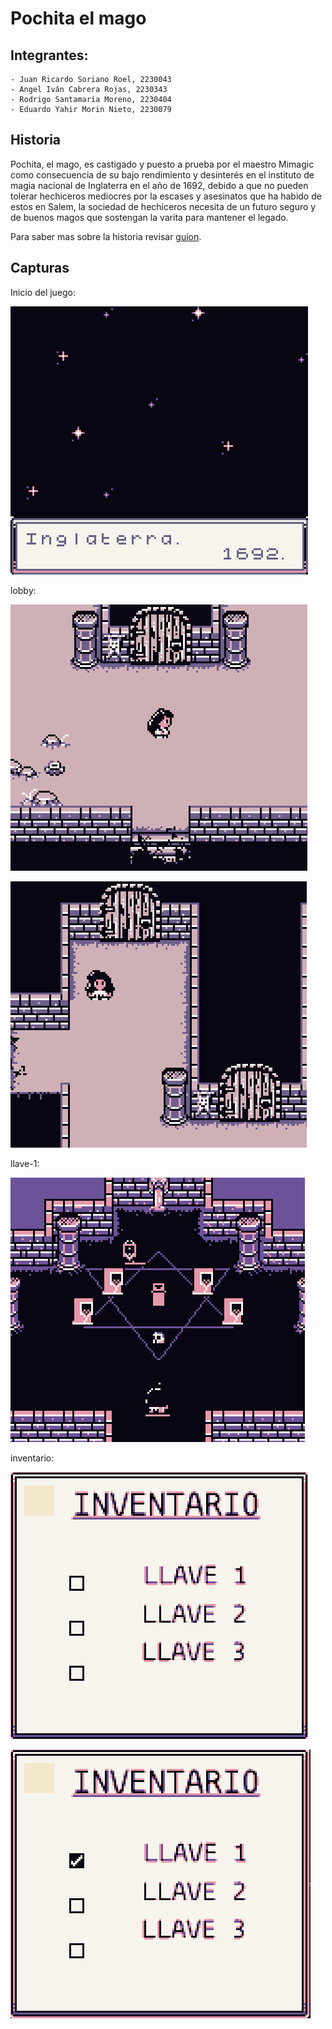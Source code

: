 # Pochita el mago

## Integrantes:

    - Juan Ricardo Soriano Roel, 2230043
    - Angel Iván Cabrera Rojas, 2230343
    - Rodrigo Santamaría Moreno, 2230404
    - Eduardo Yahir Morin Nieto, 2230079

## Historia

Pochita, el mago, es castigado y puesto a prueba por el maestro Mimagic  como consecuencia de su bajo rendimiento y desinterés en el instituto de  magia nacional de Inglaterra en el año de 1692, debido a que no pueden  tolerar hechiceros mediocres por la escases y asesinatos que ha habido de estos en Salem, la sociedad de hechiceros necesita de un futuro seguro y  de buenos magos que sostengan la varita para mantener el legado.

Para saber mas sobre la historia revisar [guion](guion.pdf).

## Capturas

Inicio del juego:

![Imagen de referencia inicio](assets/img/img-docs/inicio.png "Imagen de referencia inicio")

lobby:

![Imagen de referencia inicio](assets/img/img-docs/lobby-1.png "Imagen de referencia inicio")

![Imagen de referencia inicio](assets/img/img-docs/lobby-2.png "Imagen de referencia inicio")

llave-1:

![Imagen de referencia inicio](assets/img/img-docs/llave-1.png "Imagen de referencia inicio")

inventario:

![Imagen de referencia inicio](assets/img/img-docs/inventario-1.png "Imagen de referencia inicio")

![Imagen de referencia inicio](assets/img/img-docs/inventario-2.png "Imagen de referencia inicio")